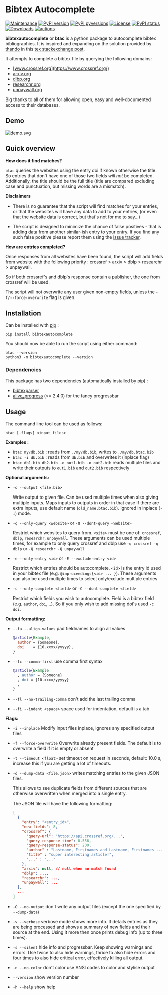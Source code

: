 # Bibtex Autocomplete

[![Maintenance](https://img.shields.io/badge/Maintained%3F-yes-brightgreen.svg)](https://github.com/dlesbre/bibtex-autocomplete/graphs/commit-activity)
[![PyPI version](https://img.shields.io/pypi/v/bibtexautocomplete.svg)](https://pypi.python.org/pypi/bibtexautocomplete/)
[![PyPI pyversions](https://img.shields.io/pypi/pyversions/bibtexautocomplete.svg)](https://pypi.python.org/pypi/bibtexautocomplete/)
[![License](https://img.shields.io/pypi/l/bibtexautocomplete.svg)](https://github.com/dlesbre/bibtex-autocomplete/blob/master/LICENSE)
[![PyPI status](https://img.shields.io/pypi/status/bibtexautocomplete.svg)](https://pypi.python.org/pypi/bibtexautocomplete/)
[![Downloads](https://pepy.tech/badge/bibtexautocomplete)](https://pepy.tech/project/bibtexautocomplete)
[![actions](https://img.shields.io/github/workflow/status/dlesbre/bibtex-autocomplete/Python%20application?label=tests)](https://github.com/dlesbre/bibtex-autocomplete/actions/workflows/python-app.yml)


**bibtexautocomplete** or **btac** is a python package to autocomplete bibtex bibliographies.
It is inspired and expanding on the solution provided by [thando](https://tex.stackexchange.com/users/182467/thando) in this [tex stackexchange post](https://tex.stackexchange.com/questions/6810/automatically-adding-doi-fields-to-a-hand-made-bibliography).

It attempts to complete a bibtex file by querying the following domains:
- [www.crossref.org](https://www.crossref.org/)
- [arxiv.org](https://arxiv.org/)
- [dlbp.org](https://dlbp.org)
- [researchr.org](https://researchr.org/)
- [unpaywall.org](https://unpaywall.org/)

Big thanks to all of them for allowing open, easy and well-documented access to their databases.

## Demo

![demo.svg](https://raw.githubusercontent.com/dlesbre/bibtex-autocomplete/master/imgs/demo.svg)

## Quick overview

**How does it find matches?**

`btac` queries the websites using the entry doi if known otherwise the title. So entries that don't have one of those two fields *will not* be completed. Additionally, the title should be the full title (title are compared excluding case and punctuation, but missing words are a mismatch).

**Disclaimers**

- There is no guarantee that the script will find matches for your entries, or that the websites will have any data to add to your entries, (or even that the website data is correct, but that's not for me to say...)

- The script is designed to minimize the chance of false positives - that is adding data from another similar-ish entry to your entry. If you find any such false positive please report them using the [issue tracker](https://github.com/dlesbre/bibtex-autocomplete/issues).

**How are entries completed?**

Once responses from all websites have been found, the script will add fields from website with the following priority : crossref > arxiv > dblp > researchr > unpaywall.

So if both crossref's and dblp's response contain a publisher, the one from crossref will be used.

The script will not overwrite any user given non-empty fields, unless the `-f/--force-overwrite` flag is given.

## Installation

Can be installed with [pip](https://pypi.org/project/pip/) :

```
pip install bibtexautocomplete
```

You should now be able to run the script using either command:

```
btac --version
python3 -m bibtexautocomplete --version
```

### Dependencies

This package has two dependencies (automatically installed by pip) :

- [bibtexparser](https://bibtexparser.readthedocs.io/)
- [alive_progress](https://github.com/rsalmei/alive-progress) (>= 2.4.0) for the fancy progressbar

## Usage

The command line tool can be used as follows:
```
btac [-flags] <input_files>
```

**Examples :**

- `btac my/db.bib` : reads from `./my/db.bib`, writes to  `./my/db.btac.bib`
- `btac -i db.bib` : reads from `db.bib` and overwrites it (inplace flag)
- `btac db1.bib db2.bib -o out1.bib -o out2.bib` reads multiple files and write their outputs to `out1.bib` and `out2.bib` respectively


**Optional arguments:**

- `-o --output <file.bib>`

  Write output to given file. Can be used multiple times when also giving multiple inputs. Maps inputs to outputs in order in that case If there are extra inputs, use default name (`old_name.btac.bib`). Ignored in inplace (`-i`) mode.

- `-q --only-query <website>` or `-Q --dont-query <website>`

  Restrict which websites to query from. `<site>` must be one of: `crossref`, `dblp`, `researchr`, `unpaywall`. These arguments can be used multiple times, for example to only query crossref and dblp use `-q crossref -q dblp` or `-Q researchr -Q unpaywall`

- `-e --only-entry <id>` or `-E --exclude-entry <id>`

  Restrict which entries should be autocomplete. `<id>` is the entry id used in your bibtex file (e.g. `@inproceedings{<id> ... }`). These arguments can also be used multiple times to select only/exclude multiple entries

- `-c --only-complete <field>` or `-C --dont-complete <field>`

  Restrict which fields you wish to autocomplete. Field is a bibtex field (e.g. `author`, `doi`,...). So if you only wish to add missing doi's used `-c doi`.

**Output formatting:**

- `--fa --align-values` pad fieldnames to align all values

  ```bibtex
  @article{Example,
    author = {Someone},
    doi    = {10.xxxx/yyyyy},
  }
  ```

- `--fc --comma-first` use comma first syntax

  ```bibtex
  @article{Example
    , author = {Someone}
    , doi = {10.xxxx/yyyyy}
    ,
  }
  ```

- `--fl --no-trailing-comma` don't add the last trailing comma
- `--fi --indent <space>` space used for indentation, default is a tab

**Flags:**
- `-i --inplace` Modify input files inplace, ignores any specified output files
- `-f --force-overwrite`  Overwrite already present fields. The default is to overwrite a field if it is empty or absent
- `-t --timeout <float>` set timeout on request in seconds, default: 10.0 s, increase this if you are getting a lot of timeouts.

- `-d --dump-data <file.json>` writes matching entries to the given JSON files.

  This allows to see duplicate fields from different sources that are otherwise overwritten when merged into a single entry.

  The JSON file will have the following formatting:

  ```json
  [
    {
      "entry": "<entry_id>",
      "new-fields": 8,
      "crossref": {
        "query-url": "https://api.crossref.org/...",
        "query-response-time": 0.556,
        "query-response-status": 200,
        "author" : "Lastname, Firstnames and Lastname, Firstnames ...",
        "title" : "super interesting article!",
        "..." : "..."
      },
      "arxiv": null, // null when no match found
      "dblp": ...,
      "researchr": ...,
      "unpaywall": ...
    },
    ...
  ]
  ```

- `-O --no-output` don't write any output files (except the one specified by `--dump-data`)

- `-v --verbose` verbose mode shows more info. It details entries as they are being processed and shows a summary of new fields and their source at the end. Using it more then once prints debug info (up to three times).
- `-s --silent` hide info and progressbar. Keep showing warnings and errors. Use twice to also hide warnings, thrice to also hide errors and four times to also hide critical error, effectively killing all output.
- `-n --no-color` don't color use ANSI codes to color and stylise output

- `--version` show version number
- `-h --help` show help
